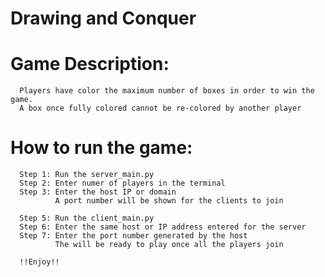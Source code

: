 # Drawing and Conquer

  # Game Description:
      Players have color the maximum number of boxes in order to win the game.
      A box once fully colored cannot be re-colored by another player

  # How to run the game:  
      Step 1: Run the server_main.py
      Step 2: Enter numer of players in the terminal
      Step 3: Enter the host IP or domain
              A port number will be shown for the clients to join
      
      Step 5: Run the client_main.py
      Step 6: Enter the same host or IP address entered for the server
      Step 7: Enter the port number generated by the host
              The will be ready to play once all the players join

      !!Enjoy!!
      
